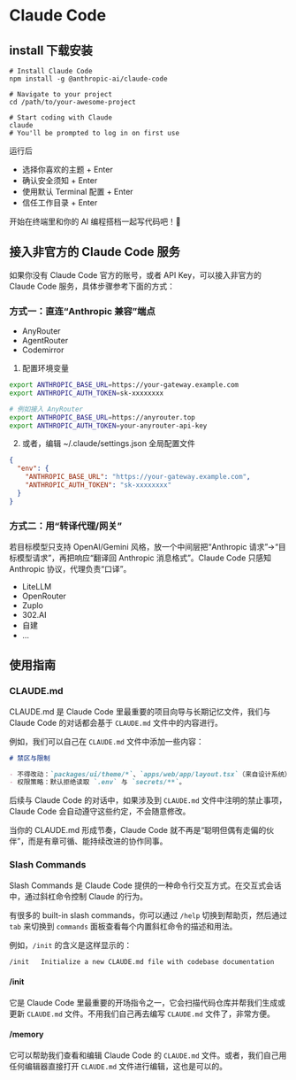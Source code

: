 # Claude Code

## install 下载安装

```shell
# Install Claude Code
npm install -g @anthropic-ai/claude-code

# Navigate to your project
cd /path/to/your-awesome-project

# Start coding with Claude
claude
# You'll be prompted to log in on first use
```

运行后

- 选择你喜欢的主题 + Enter
- 确认安全须知 + Enter
- 使用默认 Terminal 配置 + Enter
- 信任工作目录 + Enter

开始在终端里和你的 AI 编程搭档一起写代码吧！🚀

## 接入非官方的 Claude Code 服务

如果你没有 Claude Code 官方的账号，或者 API Key，可以接入非官方的 Claude Code 服务，具体步骤参考下面的方式：

### 方式一：直连“Anthropic 兼容”端点

- AnyRouter
- AgentRouter
- Codemirror

1. 配置环境变量

```bash
export ANTHROPIC_BASE_URL=https://your-gateway.example.com
export ANTHROPIC_AUTH_TOKEN=sk-xxxxxxxx

# 例如接入 AnyRouter
export ANTHROPIC_BASE_URL=https://anyrouter.top
export ANTHROPIC_AUTH_TOKEN=your-anyrouter-api-key
```

2. 或者，编辑 ~/.claude/settings.json 全局配置文件

```json
{
  "env": {
    "ANTHROPIC_BASE_URL": "https://your-gateway.example.com",
    "ANTHROPIC_AUTH_TOKEN": "sk-xxxxxxxx"
  }
}
```

### 方式二：用“转译代理/网关”

若目标模型只支持 OpenAI/Gemini 风格，放一个中间层把“Anthropic 请求”->“目标模型请求”，再把响应“翻译回 Anthropic 消息格式”。Claude Code 只感知 Anthropic 协议，代理负责“口译”。

- LiteLLM
- OpenRouter
- Zuplo
- 302.AI
- 自建
- ...

## 使用指南

### CLAUDE.md

CLAUDE.md 是 Claude Code 里最重要的项目向导与长期记忆文件，我们与 Claude Code 的对话都会基于 `CLAUDE.md` 文件中的内容进行。

例如，我们可以自己在 `CLAUDE.md` 文件中添加一些内容：

```markdown
# 禁区与限制

- 不得改动：`packages/ui/theme/*`、`apps/web/app/layout.tsx`（来自设计系统）。
- 权限策略：默认拒绝读取 `.env` 与 `secrets/**`。
```

后续与 Claude Code 的对话中，如果涉及到 `CLAUDE.md` 文件中注明的禁止事项，Claude Code 会自动遵守这些约定，不会随意修改。

当你的 CLAUDE.md 形成节奏，Claude Code 就不再是“聪明但偶有走偏的伙伴”，而是有章可循、能持续改进的协作同事。

### Slash Commands

Slash Commands 是 Claude Code 提供的一种命令行交互方式。在交互式会话中，通过斜杠命令控制 Claude 的行为。

有很多的 built-in slash commands，你可以通过 `/help` 切换到帮助页，然后通过 `tab` 来切换到 `commands` 面板查看每个内置斜杠命令的描述和用法。

例如，`/init` 的含义是这样显示的：

```bash
/init   Initialize a new CLAUDE.md file with codebase documentation
```

#### /init

它是 Claude Code 里最重要的开场指令之一，它会扫描代码仓库并帮我们生成或更新 `CLAUDE.md` 文件。不用我们自己再去编写 `CLAUDE.md` 文件了，非常方便。

#### /memory

它可以帮助我们查看和编辑 Claude Code 的 `CLAUDE.md` 文件。或者，我们自己用任何编辑器直接打开 `CLAUDE.md` 文件进行编辑，这也是可以的。
